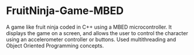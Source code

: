 # FruitNinja-Game-MBED
A game like fruit ninja coded in C++ using a MBED microcontroller. It displays the game on a screen, and allows the user to control the character using an accelerometer controller or buttons. Used multithreading and Object Oriented Programming concepts.
